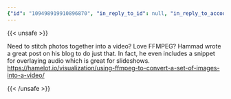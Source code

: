 ```yaml
---
{"id": "109498919910896870", "in_reply_to_id": null, "in_reply_to_account_id": null, "sensitive": false, "spoiler_text": "", "visibility": "public", "language": "en", "replies_count": 0, "reblogs_count": 0, "favourites_count": 0, "edited_at": null, "reblog": null, "application": {"name": "Tusky", "website": "https://tusky.app"}, "account": {"id": "108219415927856966", "username": "brozek", "acct": "brozek", "display_name": "Brandon Rozek", "url": "https://fosstodon.org/@brozek", "avatar": "https://cdn.fosstodon.org/accounts/avatars/108/219/415/927/856/966/original/bae9f46f23936e79.jpg", "avatar_static": "https://cdn.fosstodon.org/accounts/avatars/108/219/415/927/856/966/original/bae9f46f23936e79.jpg", "header": "https://fosstodon.org/headers/original/missing.png", "header_static": "https://fosstodon.org/headers/original/missing.png", "noindex": true}, "media_attachments": [], "mentions": [], "tags": [], "emojis": [], "card": {"url": "https://hamelot.io/visualization/using-ffmpeg-to-convert-a-set-of-images-into-a-video/", "title": "Using ffmpeg to convert a set of images into a video", "description": "Original 2012-11-16, Updated 2016-04-05: cleanup and information about overlaying images.When using ffmpeg to compress a video, I recommend using the libx264...", "type": "link", "author_name": "", "author_url": "", "provider_name": "", "provider_url": "", "html": "", "width": 0, "height": 0, "image": null, "embed_url": "", "blurhash": null}, "poll": null, "syndication": "https://fosstodon.org/@brozek/109498919910896870", "date": "2022-12-12T04:55:21.490Z"}
---
```

{{< unsafe >}}
<p>Need to stitch photos together into a video? Love FFMPEG? Hammad wrote a great post on his blog to do just that. In fact, he even includes a snippet for overlaying audio which is great for slideshows.<br /> <a href="https://hamelot.io/visualization/using-ffmpeg-to-convert-a-set-of-images-into-a-video/" target="_blank" rel="nofollow noopener noreferrer"><span class="invisible">https://</span><span class="ellipsis">hamelot.io/visualization/using</span><span class="invisible">-ffmpeg-to-convert-a-set-of-images-into-a-video/</span></a></p>
{{< /unsafe >}}
